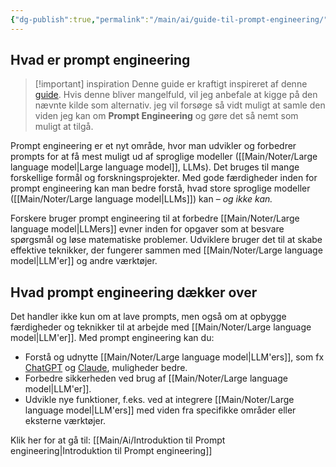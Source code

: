 ```yaml
---
{"dg-publish":true,"permalink":"/main/ai/guide-til-prompt-engineering/","tags":["Prompts","Ai"],"dgHomeLink":"false","dgShowBacklinks":"false","dgShowFileTree":"false","dgEnableSearch":"false","created":"2024-12-02T08:19:33.214+01:00"}
---
```


## Hvad er prompt engineering

> [!important] inspiration
> Denne guide er kraftigt inspireret af denne [guide](https://www.promptingguide.ai/). Hvis denne bliver mangelfuld, vil jeg anbefale at kigge på den nævnte kilde som alternativ.
> jeg vil forsøge så vidt muligt at samle den viden jeg kan om **Prompt Engineering** og gøre det så nemt som muligt at tilgå.

Prompt engineering er et nyt område, hvor man udvikler og forbedrer prompts for at få mest muligt ud af sproglige modeller ([[Main/Noter/Large language model\|Large language model]], LLMs). Det bruges til mange forskellige formål og forskningsprojekter. Med gode færdigheder inden for prompt engineering kan man bedre forstå, hvad store sproglige modeller ([[Main/Noter/Large language model\|LLMs]]) kan – *og ikke kan.*

Forskere bruger prompt engineering til at forbedre [[Main/Noter/Large language model\|LLMers]] evner inden for opgaver som at besvare spørgsmål og løse matematiske problemer. Udviklere bruger det til at skabe effektive teknikker, der fungerer sammen med [[Main/Noter/Large language model\|LLM'er]] og andre værktøjer.

## Hvad prompt engineering dækker over

Det handler ikke kun om at lave prompts, men også om at opbygge færdigheder og teknikker til at arbejde med [[Main/Noter/Large language model\|LLM'er]]. Med prompt engineering kan du:

- Forstå og udnytte [[Main/Noter/Large language model\|LLM'ers]], som fx [ChatGPT](https://chatgpt.com/) og [Claude](https://www.anthropic.com/claude), muligheder bedre.
- Forbedre sikkerheden ved brug af [[Main/Noter/Large language model\|LLM'er]].
- Udvikle nye funktioner, f.eks. ved at integrere [[Main/Noter/Large language model\|LLM'ers]] med viden fra specifikke områder eller eksterne værktøjer.

Klik her for at gå til:
[[Main/Ai/Introduktion til Prompt engineering\|Introduktion til Prompt engineering]]